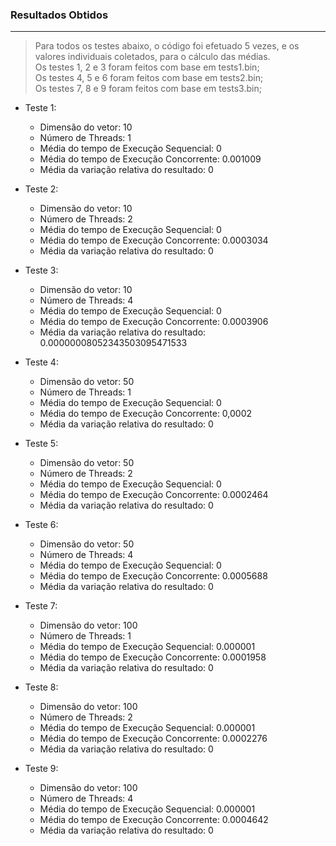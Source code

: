 ### Resultados Obtidos
---

> Para todos os testes abaixo, o código foi efetuado 5 vezes, e os valores individuais coletados, para o cálculo das médias.   
> Os testes 1, 2 e 3  foram feitos com base em tests1.bin;  
> Os testes 4, 5 e 6 foram feitos com base em tests2.bin;  
> Os testes 7, 8 e 9 foram feitos com base em tests3.bin;

- Teste 1:
    - Dimensão do vetor: 10
    - Número de Threads: 1
    - Média do tempo de Execução Sequencial: 0
    - Média do tempo de Execução Concorrente: 0.001009
    - Média da variação relativa do resultado: 0

- Teste 2:
    - Dimensão do vetor: 10
    - Número de Threads: 2
    - Média do tempo de Execução Sequencial: 0
    - Média do tempo de Execução Concorrente: 0.0003034
    - Média da variação relativa do resultado: 0

- Teste 3:
    - Dimensão do vetor: 10
    - Número de Threads: 4
    - Média do tempo de Execução Sequencial: 0
    - Média do tempo de Execução Concorrente: 0.0003906
    - Média da variação relativa do resultado: 0.00000008052343503095471533

- Teste 4:
    - Dimensão do vetor: 50
    - Número de Threads: 1
    - Média do tempo de Execução Sequencial: 0
    - Média do tempo de Execução Concorrente: 0,0002
    - Média da variação relativa do resultado: 0

- Teste 5:
    - Dimensão do vetor: 50
    - Número de Threads: 2
    - Média do tempo de Execução Sequencial: 0
    - Média do tempo de Execução Concorrente: 0.0002464
    - Média da variação relativa do resultado: 0

- Teste 6:
    - Dimensão do vetor: 50
    - Número de Threads: 4
    - Média do tempo de Execução Sequencial: 0
    - Média do tempo de Execução Concorrente: 0.0005688
    - Média da variação relativa do resultado: 0

- Teste 7:
    - Dimensão do vetor: 100
    - Número de Threads: 1
    - Média do tempo de Execução Sequencial: 0.000001
    - Média do tempo de Execução Concorrente: 0.0001958
    - Média da variação relativa do resultado: 0

- Teste 8:
    - Dimensão do vetor: 100
    - Número de Threads: 2
    - Média do tempo de Execução Sequencial: 0.000001
    - Média do tempo de Execução Concorrente: 0.0002276
    - Média da variação relativa do resultado: 0

- Teste 9:
    - Dimensão do vetor: 100
    - Número de Threads: 4
    - Média do tempo de Execução Sequencial: 0.000001
    - Média do tempo de Execução Concorrente: 0.0004642
    - Média da variação relativa do resultado: 0
